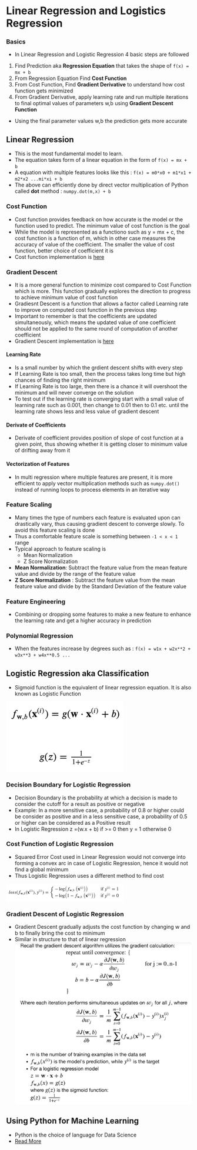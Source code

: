 # Linear Regression and Logistics Regression

### Basics 

- In Linear Regression and Logistic Regression 4 basic steps are followed
1. Find Prediction aka **Regression Equation** that takes the shape of `f(x) = mx + b`
2. From Regression Equation Find **Cost Function**
3. From Cost Function, Find **Gradient Derivative** to understand how cost function gets minimized
4. From Gradient Derivative, apply learning rate and run multiple iterations to final optimal values of parameters w,b using **Gradient Descent Function**

- Using the final parameter values w,b the prediction gets more accurate



## Linear Regression
- This is the most fundamental model to learn.
- The equation takes form of a linear equation in the form of `f(x) = mx + b`
- A equation with multiple features looks like this : `f(x) = m0*x0 + m1*x1 + m2*x2 ...mi*xi + b`
- The above can efficiently done by direct vector multiplication of Python called **dot** method : `numpy.dot(m,x) + b`


### Cost Function
- Cost function provides feedback on how accurate is the model or the function used to predict. The minimum value of cost function is the goal
- While the model is represented as a functiono such as y = mx + c, the cost function is a function of m, which in other case measures the accuracy of value of the coefficient. The smaller the value of cost function, better choice of coefficient it is 
- Cost function implementation is [here](./linear-regression/CostFunction.py)

### Gradient Descent
- It is a more general function to minimize cost compared to Cost Function which is more. This function gradually explores the direction to progress to achieve minimum value of cost function
- Gradiesnt Descent is a function that allows a factor called Learning rate to improve on computed cost function in the previous step
- Important to remember is that the coefficients are updated simultaneously, which means the updated value of one coefficient should not be applied to the same round of computation of another coefficient
- Gradient Descent implementation is [here](./linear-regression/CostFunction.py) 

#### Learning Rate
- Is a small number by which the grdient descent shifts with every step
- If Learning Rate is too small, then the process takes long time but high chances of finding the right minimum
- If Learning Rate is too large, then there is a chance it will overshoot the minimum and will never converge on the solution
- To test out if the learning rate is converging start with a small value of learning rate such as 0.001, then change to 0.01 then to 0.1 etc. until the learning rate shows less and less value of gradient descent


#### Derivate of Coefficients
- Derivate of coefficient provides position of slope of cost function at a given point, thus showing whether it is getting closer to minimum value of drifting away from it


#### Vectorization of Features
- In multi regression where multiple features are present, it is more efficient to apply vector multiplication methods such as `numpy.dot()` instead of running loops to process elements in an iterative way

### Feature Scaling
- Many times the type of numbers each feature is evaluated upon can drastically vary, thus causing gradient descent to converge slowly. To avoid this feature scaling is done
- Thus a comfortable feature scale is something between `-1 < x < 1` range
- Typical approach to feature scaling is 
  - Mean Normalization
  - Z Score Normalization
- **Mean Normalization**: Subtract the feature value from the mean feature value and divide by the range of the feature value
- **Z Score Normalization** : Subtract the feature value from the mean feature value and divide by the Standard Deviation of the feature value

### Feature Engineering
- Combining or dropping some features to make a new feature to enhance the learning rate and get a higher accuracy in prediction

### Polynomial Regression
- When the features increase by degrees such as : `f(x) = w1x + w2x**2 + w3x**3 + w4x**0.5 ...`


## Logistic Regression aka Classification
- Sigmoid function is the equivalent of linear regression equation. It is also known as Logistic Function

![Logistic-Regression-Function](./images/logistic-regression.png)


### Decision Boundary for Logistic Regression
- Decision Boundary is the probability at which a decision is made to consider the cutoff for a result as positive or negative
- Example: In a more sensitive case, a probability of 0.8 or higher could be consider as positive and in a less sensitive case, a probability of 0.5 or higher can be considered as a Positive result 
- In Logistic Regression z =(w.x + b) if >= 0 then y = 1 otherwise 0 

### Cost Function of Logistic Regression
- Squared Error Cost used in Linear Regression would not converge into forming a convex arc in case of Logistic Regression, hence it would not find a global minimum
- Thus Logistic Regression uses a different method to find cost 

![cost function log classification](./images/Log-reg-cost-fn.png)

### Gradient Descent of Logistic Regression
- Gradient Descent gradually adjusts the cost function by changing w and b to finally bring the cost to minimum
- Similar in structure to that of linear regression
![log-reg-gradient-descent](./images/log-reg-gradient-descent.png)




## Using Python for Machine Learning
- Python is the choice of language for Data Science
- [Read More](./python.md)






